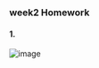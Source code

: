 ### week2 Homework

#### 1.
![image](https://user-images.githubusercontent.com/77336436/113135369-03e6c000-925d-11eb-9b62-b8e0cff23574.png)

